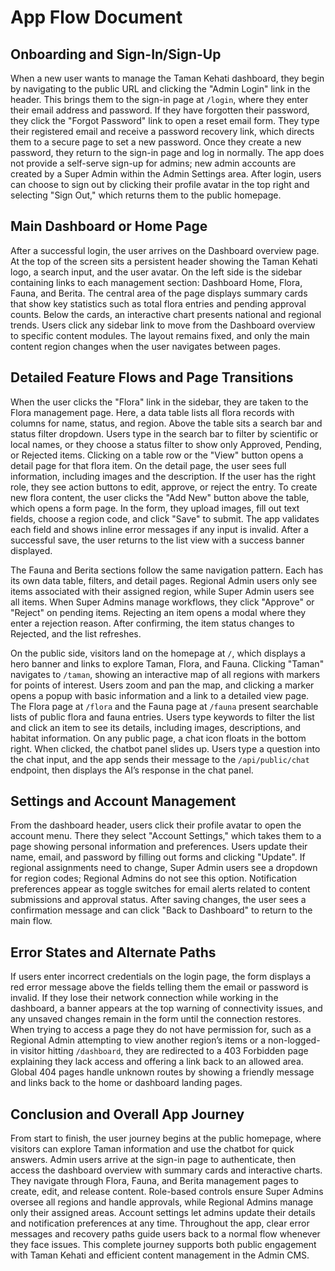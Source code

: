 # App Flow Document

## Onboarding and Sign-In/Sign-Up
When a new user wants to manage the Taman Kehati dashboard, they begin by navigating to the public URL and clicking the "Admin Login" link in the header. This brings them to the sign-in page at `/login`, where they enter their email address and password. If they have forgotten their password, they click the "Forgot Password" link to open a reset email form. They type their registered email and receive a password recovery link, which directs them to a secure page to set a new password. Once they create a new password, they return to the sign-in page and log in normally. The app does not provide a self-serve sign-up for admins; new admin accounts are created by a Super Admin within the Admin Settings area. After login, users can choose to sign out by clicking their profile avatar in the top right and selecting "Sign Out," which returns them to the public homepage.

## Main Dashboard or Home Page
After a successful login, the user arrives on the Dashboard overview page. At the top of the screen sits a persistent header showing the Taman Kehati logo, a search input, and the user avatar. On the left side is the sidebar containing links to each management section: Dashboard Home, Flora, Fauna, and Berita. The central area of the page displays summary cards that show key statistics such as total flora entries and pending approval counts. Below the cards, an interactive chart presents national and regional trends. Users click any sidebar link to move from the Dashboard overview to specific content modules. The layout remains fixed, and only the main content region changes when the user navigates between pages.

## Detailed Feature Flows and Page Transitions
When the user clicks the "Flora" link in the sidebar, they are taken to the Flora management page. Here, a data table lists all flora records with columns for name, status, and region. Above the table sits a search bar and status filter dropdown. Users type in the search bar to filter by scientific or local names, or they choose a status filter to show only Approved, Pending, or Rejected items. Clicking on a table row or the "View" button opens a detail page for that flora item. On the detail page, the user sees full information, including images and the description. If the user has the right role, they see action buttons to edit, approve, or reject the entry. To create new flora content, the user clicks the "Add New" button above the table, which opens a form page. In the form, they upload images, fill out text fields, choose a region code, and click "Save" to submit. The app validates each field and shows inline error messages if any input is invalid. After a successful save, the user returns to the list view with a success banner displayed.

The Fauna and Berita sections follow the same navigation pattern. Each has its own data table, filters, and detail pages. Regional Admin users only see items associated with their assigned region, while Super Admin users see all items. When Super Admins manage workflows, they click "Approve" or "Reject" on pending items. Rejecting an item opens a modal where they enter a rejection reason. After confirming, the item status changes to Rejected, and the list refreshes.

On the public side, visitors land on the homepage at `/`, which displays a hero banner and links to explore Taman, Flora, and Fauna. Clicking "Taman" navigates to `/taman`, showing an interactive map of all regions with markers for points of interest. Users zoom and pan the map, and clicking a marker opens a popup with basic information and a link to a detailed view page. The Flora page at `/flora` and the Fauna page at `/fauna` present searchable lists of public flora and fauna entries. Users type keywords to filter the list and click an item to see its details, including images, descriptions, and habitat information. On any public page, a chat icon floats in the bottom right. When clicked, the chatbot panel slides up. Users type a question into the chat input, and the app sends their message to the `/api/public/chat` endpoint, then displays the AI’s response in the chat panel.

## Settings and Account Management
From the dashboard header, users click their profile avatar to open the account menu. There they select "Account Settings," which takes them to a page showing personal information and preferences. Users update their name, email, and password by filling out forms and clicking "Update". If regional assignments need to change, Super Admin users see a dropdown for region codes; Regional Admins do not see this option. Notification preferences appear as toggle switches for email alerts related to content submissions and approval status. After saving changes, the user sees a confirmation message and can click "Back to Dashboard" to return to the main flow.

## Error States and Alternate Paths
If users enter incorrect credentials on the login page, the form displays a red error message above the fields telling them the email or password is invalid. If they lose their network connection while working in the dashboard, a banner appears at the top warning of connectivity issues, and any unsaved changes remain in the form until the connection restores. When trying to access a page they do not have permission for, such as a Regional Admin attempting to view another region’s items or a non-logged-in visitor hitting `/dashboard`, they are redirected to a 403 Forbidden page explaining they lack access and offering a link back to an allowed area. Global 404 pages handle unknown routes by showing a friendly message and links back to the home or dashboard landing pages.

## Conclusion and Overall App Journey
From start to finish, the user journey begins at the public homepage, where visitors can explore Taman information and use the chatbot for quick answers. Admin users arrive at the sign-in page to authenticate, then access the dashboard overview with summary cards and interactive charts. They navigate through Flora, Fauna, and Berita management pages to create, edit, and release content. Role-based controls ensure Super Admins oversee all regions and handle approvals, while Regional Admins manage only their assigned areas. Account settings let admins update their details and notification preferences at any time. Throughout the app, clear error messages and recovery paths guide users back to a normal flow whenever they face issues. This complete journey supports both public engagement with Taman Kehati and efficient content management in the Admin CMS.